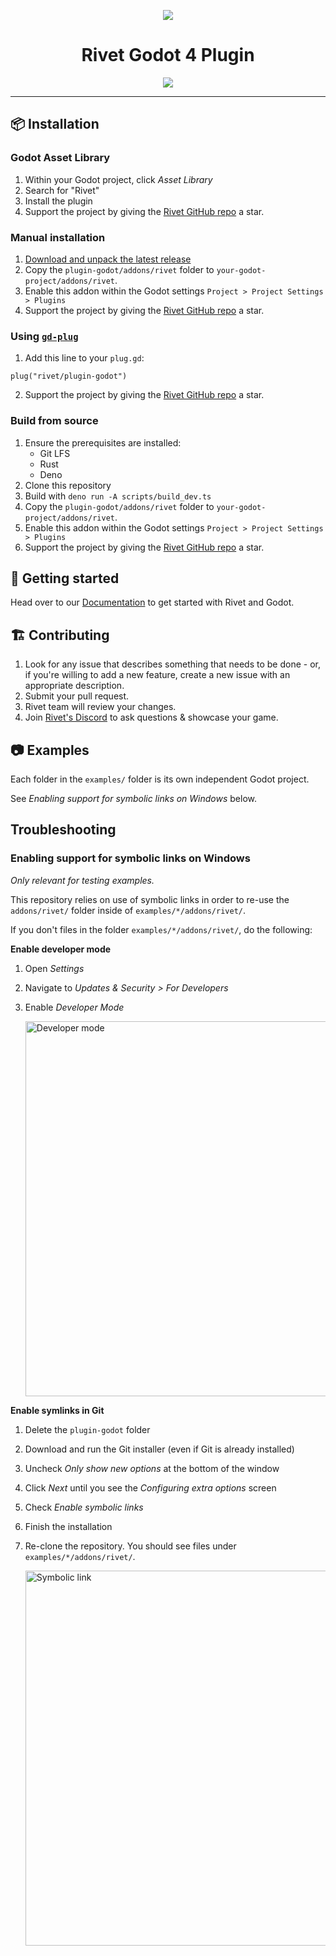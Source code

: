 <p align="center">
	<picture>
		<source media="(prefers-color-scheme: dark)" srcset="./addons/rivet/images/icon-text-white.svg">
		<img src="./addons/rivet/images/icon-text-black.svg">
	</picture>
</p>
<h1 align="center">Rivet Godot 4 Plugin</h1>
<p align="center">
	<a href="https://rivet.gg/discord"><img src="https://img.shields.io/discord/822914074136018994"></a>
</p>

---

## 📦 Installation

### Godot Asset Library

1. Within your Godot project, click _Asset Library_
2. Search for "Rivet"
3. Install the plugin
4. Support the project by giving the [Rivet GitHub repo](https://github.com/rivet-gg/rivet) a star.

### Manual installation

1. [Download and unpack the latest release](https://github.com/rivet-gg/plugin-godot/releases/latest)
2. Copy the `plugin-godot/addons/rivet` folder to `your-godot-project/addons/rivet`.
3. Enable this addon within the Godot settings
   `Project > Project Settings > Plugins`
4. Support the project by giving the [Rivet GitHub repo](https://github.com/rivet-gg/rivet) a star.

### Using [`gd-plug`](https://github.com/imjp94/gd-plug)

1. Add this line to your `plug.gd`:

```gdscript
plug("rivet/plugin-godot")
```
2. Support the project by giving the [Rivet GitHub repo](https://github.com/rivet-gg/rivet) a star.

### Build from source

1. Ensure the prerequisites are installed:
    - Git LFS
    - Rust
    - Deno
2. Clone this repository
3. Build with `deno run -A scripts/build_dev.ts`
4. Copy the `plugin-godot/addons/rivet` folder to `your-godot-project/addons/rivet`.
5. Enable this addon within the Godot settings
   `Project > Project Settings > Plugins`
6. Support the project by giving the [Rivet GitHub repo](https://github.com/rivet-gg/rivet) a star.

## 🚀 Getting started

Head over to our [Documentation](https://rivet.gg/docs/godot) to get started with Rivet and Godot.

## 🏗️ Contributing

1. Look for any issue that describes something that needs to be done - or, if
   you're willing to add a new feature, create a new issue with an appropriate
   description.
2. Submit your pull request.
3. Rivet team will review your changes.
4. Join [Rivet's Discord](https://rivet.gg/discord) to ask questions & showcase your game.

## 📷 Examples

Each folder in the `examples/` folder is its own independent Godot project.

See _Enabling support for symbolic links on Windows_ below.

## Troubleshooting

### Enabling support for symbolic links on Windows

_Only relevant for testing examples._

This repository relies on use of symbolic links in order to re-use the `addons/rivet/` folder inside of `examples/*/addons/rivet/`.

If you don't files in the folder `examples/*/addons/rivet/`, do the following:

**Enable developer mode**

1. Open _Settings_
2. Navigate to _Updates & Security > For Developers_
3. Enable _Developer Mode_

    <img src="./media/readme/windows-developer-mode.png" width="600" alt="Developer mode">

**Enable symlinks in Git**

1. Delete the `plugin-godot` folder
2. Download and run the Git installer (even if Git is already installed)
3. Uncheck _Only show new options_ at the bottom of the window
4. Click _Next_ until you see the _Configuring extra options_ screen
5. Check _Enable symbolic links_
6. Finish the installation
7. Re-clone the repository. You should see files under `examples/*/addons/rivet/`.

    <img src="./media/readme/windows-symlinks.png" width="600" alt="Symbolic link">

